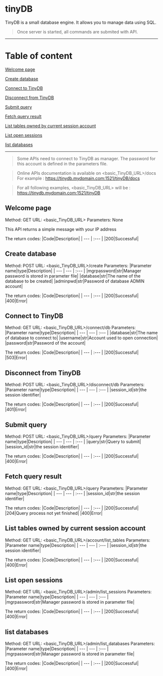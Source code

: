 # tinyDB

TinyDB is a small database engine. It allows you to manage data using SQL.
> Once server is started, all commands are submited with API.

---
# Table of content

[Welcome page](#welcome-page)

[Create database](#create-database)

[Connect to TinyDB](#connect-to-tinydb)

[Disconnect from TinyDB](#disconnect-from-tinydb)

[Submit query](#submit-query)

[Fetch query result](#fetch-query-result)

[List tables owned by current session account](#list-tables-owned-by-current-session-account)

[List open sessions](#list-open-sessions)

[list databases](#list-databases)

---

> Some APIs need to connect to TinyDB as manager. The password for this account is defined in the parameters file.

> Online APIs documentation is available on <basic_TinyDB_URL>/docs
> For example : https://tinydb.mydomain.com:1521/tinyDB/docs

> For all following examples, <basic_TinyDB_URL> will be :
> https://tinydb.mydomain.com:1521/tinyDB

## Welcome page

Method: GET
URL: <basic_TinyDB_URL>
Parameters: None

This API returns a simple message with your IP address

The return codes:
|Code|Description|
| --- | :--- |
|200|Successful|

## Create database

Method: POST
URL: <basic_TinyDB_URL>/create
Parameters: 
|Parameter name|type|Description|
| --- | --- | :--- |
|mgrpassword|str|Manager password is stored in parameter file|
|database|str|The name of the database to be created|
|adminpwd|str|Password of database ADMIN account|

The return codes:
|Code|Description|
| --- | :--- |
|200|Successful|
|400|Error|

## Connect to TinyDB

Method: GET
URL: <basic_TinyDB_URL>/connect/db
Parameters: 
|Parameter name|type|Description|
| --- | --- | :--- |
|database|str|The name of database to connect to|
|username|str|Account used to open connection|
|password|str|Password of the account|

The return codes:
|Code|Description|
| --- | :--- |
|200|Successful|
|503|Error|

## Disconnect from TinyDB

Method: POST
URL: <basic_TinyDB_URL>/disconnect/db
Parameters: 
|Parameter name|type|Description|
| --- | --- | :--- |
|session_id|str|the session identifier|

The return codes:
|Code|Description|
| --- | :--- |
|200|Successful|
|401|Error|

## Submit query

Method: POST
URL: <basic_TinyDB_URL>/query
Parameters: 
|Parameter name|type|Description|
| --- | --- | :--- |
|query|str|Query to submit|
|session_id|str|the session identifier|

The return codes:
|Code|Description|
| --- | :--- |
|200|Successful|
|400|Error|

## Fetch query result

Method: GET
URL: <basic_TinyDB_URL>/query
Parameters: 
|Parameter name|type|Description|
| --- | --- | :--- |
|session_id|str|the session identifier|

The return codes:
|Code|Description|
| --- | :--- |
|200|Successful|
|204|Query process not yet finished|
|400|Error|

## List tables owned by current session account

Method: GET
URL: <basic_TinyDB_URL>/account/list_tables
Parameters: 
|Parameter name|type|Description|
| --- | --- | :--- |
|session_id|str|the session identifier|

The return codes:
|Code|Description|
| --- | :--- |
|200|Successful|
|400|Error|

## List open sessions

Method: GET
URL: <basic_TinyDB_URL>/admin/list_sessions
Parameters: 
|Parameter name|type|Description|
| --- | --- | :--- |
|mgrpassword|str|Manager password is stored in parameter file|

The return codes:
|Code|Description|
| --- | :--- |
|200|Successful|
|400|Error|

## list databases

Method: GET
URL: <basic_TinyDB_URL>/admin/list_databases
Parameters: 
|Parameter name|type|Description|
| --- | --- | :--- |
|mgrpassword|str|Manager password is stored in parameter file|

The return codes:
|Code|Description|
| --- | :--- |
|200|Successful|
|400|Error|
